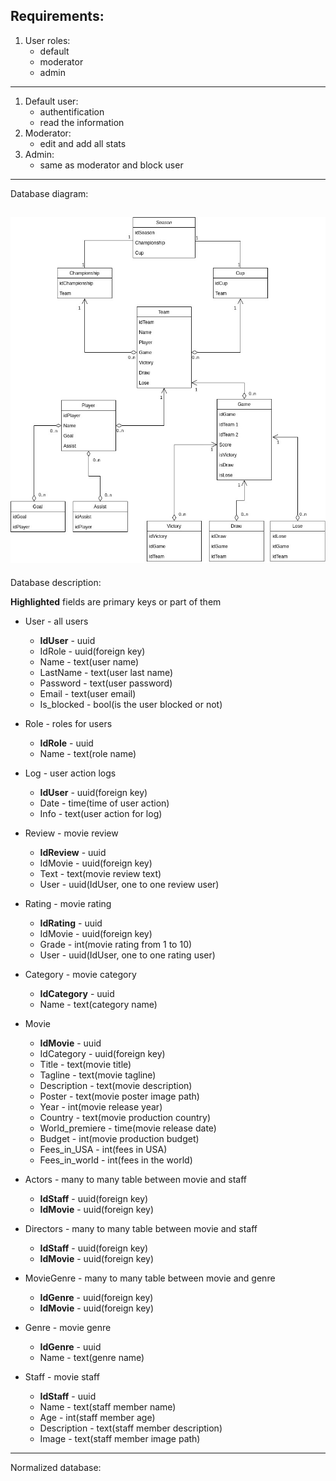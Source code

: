 ## Requirements:
1. User roles:
   - default
   - moderator
   - admin
---
1. Default user:
   - authentification
   - read the information
2. Moderator:
   - edit and add all stats
3. Admin:
   - same as moderator and block user
---
Database diagram:

![alt text](Pictures/diagram.jpeg.jpg)
---
Database description:

**Highlighted** fields are primary keys or part of them

- User - all users
   - **IdUser** - uuid
   - IdRole - uuid(foreign key)
   - Name - text(user name)
   - LastName - text(user last name)
   - Password - text(user password)
   - Email - text(user email)
   - Is_blocked - bool(is the user blocked or not)

- Role - roles for users
   - **IdRole** - uuid
   - Name - text(role name)
- Log - user action logs
   - **IdUser** - uuid(foreign key)
   - Date - time(time of user action)
   - Info - text(user action for log)

- Review - movie review
   - **IdReview** - uuid
   - IdMovie - uuid(foreign key)
   - Text - text(movie review text)
   - User - uuid(IdUser, one to one review user)

- Rating - movie rating
   - **IdRating** - uuid
   - IdMovie - uuid(foreign key)
   - Grade - int(movie rating from 1 to 10)
   - User - uuid(IdUser, one to one rating user)

- Category - movie category
   - **IdCategory** - uuid
   - Name - text(category name)

- Movie
   - **IdMovie** - uuid
   - IdCategory - uuid(foreign key)
   - Title - text(movie title)
   - Tagline - text(movie tagline)
   - Description - text(movie description)
   - Poster - text(movie poster image path)
   - Year - int(movie release year)
   - Country - text(movie production country)
   - World_premiere - time(movie release date)
   - Budget - int(movie production budget)
   - Fees_in_USA - int(fees in USA)
   - Fees_in_world - int(fees in the world)

- Actors - many to many table between movie and staff
   - **IdStaff** - uuid(foreign key)
   - **IdMovie** - uuid(foreign key)

- Directors - many to many table between movie and staff
   - **IdStaff** - uuid(foreign key)
   - **IdMovie** - uuid(foreign key)

- MovieGenre - many to many table between movie and genre
   - **IdGenre** - uuid(foreign key)
   - **IdMovie** - uuid(foreign key)

- Genre - movie genre
   - **IdGenre** - uuid
   - Name - text(genre name)

- Staff - movie staff
   - **IdStaff** - uuid
   - Name - text(staff member name)
   - Age - int(staff member age)
   - Description - text(staff member description)
   - Image - text(staff member image path)
---
Normalized database:

<!-- ![alt text](Pictures/normalized.png) -->
